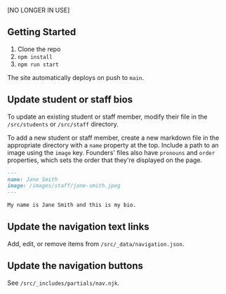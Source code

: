 [NO LONGER IN USE]

## Getting Started

1. Clone the repo
2. `npm install`
3. `npm run start`

The site automatically deploys on push to `main`.

## Update student or staff bios

To update an existing student or staff member, modify their file in the `/src/students` or `/src/staff` directory.

To add a new student or staff member, create a new markdown file in the appropriate directory with a `name` property at the top. Include a path to an image using the `image` key. Founders' files also have `pronouns` and `order` properties, which sets the order that they're displayed on the page.

```md
---
name: Jane Smith
image: /images/staff/jane-smith.jpeg
---

My name is Jane Smith and this is my bio.
```

## Update the navigation text links

Add, edit, or remove items from `/src/_data/navigation.json`.

## Update the navigation buttons

See `/src/_includes/partials/nav.njk`.
